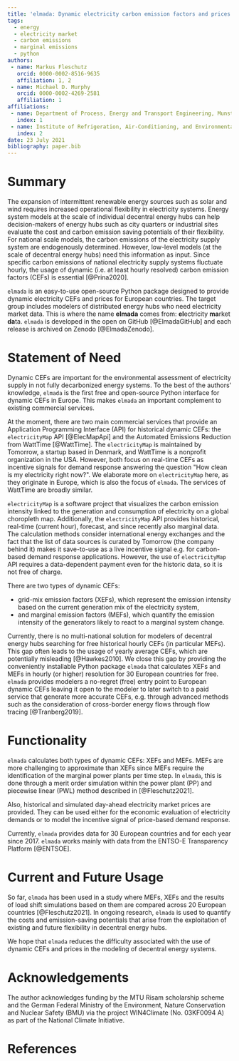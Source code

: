 ```yaml
---
title: 'elmada: Dynamic electricity carbon emission factors and prices for Europe'
tags:
  - energy
  - electricity market
  - carbon emissions
  - marginal emissions
  - python
authors:
 - name: Markus Fleschutz
   orcid: 0000-0002-8516-9635
   affiliation: 1, 2
 - name: Michael D. Murphy
   orcid: 0000-0002-4269-2581
   affiliation: 1
affiliations:
 - name: Department of Process, Energy and Transport Engineering, Munster Technological University
   index: 1
 - name: Institute of Refrigeration, Air-Conditioning, and Environmental Engineering, Karlsruhe University of Applied Sciences
   index: 2
date: 23 July 2021
bibliography: paper.bib
---
```


# Summary

The expansion of intermittent renewable energy sources such as solar and wind requires increased operational flexibility in electricity systems.
Energy system models at the scale of individual decentral energy hubs can help decision-makers of energy hubs such as city quarters or industrial sites evaluate the cost and carbon emission saving potentials of their flexibility.
For national scale models, the carbon emissions of the electricity supply system are endogenously determined.
However, low-level models (at the scale of decentral energy hubs) need this information as input.
Since specific carbon emissions of national electricity supply systems fluctuate hourly, the usage of dynamic (i.e. at least hourly resolved) carbon emission factors (CEFs) is essential [@Prina2020].

`elmada` is an easy-to-use open-source Python package designed to provide dynamic electricity CEFs and prices for European countries.
The target group includes modelers of distributed energy hubs who need electricity market data.
This is where the name **elmada** comes from: **el**ectricity **ma**rket **da**ta.
`elmada` is developed in the open on GitHub [@ElmadaGitHub] and each release is archived on Zenodo [@ElmadaZenodo].

# Statement of Need

Dynamic CEFs are important for the environmental assessment of electricity supply in not fully decarbonized energy systems.
To the best of the authors' knowledge, `elmada` is the first free and open-source Python interface for dynamic CEFs in Europe.
This makes `elmada` an important complement to existing commercial services.

At the moment, there are two main commercial services that provide an Application Programming Interface (API) for historical dynamic CEFs: the `electricityMap` API [@ElecMapApi] and the Automated Emissions Reduction from WattTime [@WattTime].
The `electricityMap` is maintained by Tomorrow, a startup based in Denmark, and WattTime is a nonprofit organization in the USA.
However, both focus on real-time CEFs as incentive signals for demand response answering the question "How clean is my electricity right now?".
We elaborate more on `electricityMap` here, as they originate in Europe, which is also the focus of `elmada`.
The services of WattTime are broadly similar.

`electricityMap` is a software project that visualizes the carbon emission intensity linked to the generation and consumption of electricity on a global choropleth map.
Additionally, the `electricityMap` API provides historical, real-time (current hour), forecast, and since recently also marginal data. The calculation methods consider international energy exchanges and the fact that the list of data sources is curated by Tomorrow (the company behind it) makes it save-to-use as a live incentive signal e.g. for carbon-based demand response applications.
However, the use of `electricityMap` API requires a data-dependent payment even for the historic data, so it is not free of charge.

There are two types of dynamic CEFs:

* grid-mix emission factors (XEFs), which represent the emission intensity based on the current generation mix of the electricity system,
* and marginal emission factors (MEFs), which quantify the emission intensity of the generators likely to react to a marginal system change.

Currently, there is no multi-national solution for modelers of decentral energy hubs searching for free historical hourly CEFs (in particular MEFs).
This gap often leads to the usage of yearly average CEFs, which are potentially misleading [@Hawkes2010].
We close this gap by providing the conveniently installable Python package `elmada` that calculates XEFs and MEFs in hourly (or higher) resolution for 30 European countries for free.
`elmada` provides modelers a no-regret (free) entry point to European dynamic CEFs leaving it open to the modeler to later switch to a paid service that generate more accurate CEFs, e.g. through advanced methods such as the consideration of cross-border energy flows through flow tracing [@Tranberg2019].

# Functionality

`elmada` calculates both types of dynamic CEFs: XEFs and MEFs.
MEFs are more challenging to approximate than XEFs since MEFs require the identification of the marginal power plants per time step.
In `elmada`, this is done through a merit order simulation within the power plant (PP) and piecewise linear (PWL) method described in [@Fleschutz2021].

Also, historical and simulated day-ahead electricity market prices are provided.
They can be used either for the economic evaluation of electricity demands or to model the incentive signal of price-based demand response.

Currently, `elmada` provides data for 30 European countries and for each year since 2017.
`elmada` works mainly with data from the ENTSO-E Transparency Platform [@ENTSOE].

# Current and Future Usage

So far, `elmada` has been used in a study where MEFs, XEFs and the results of load shift simulations based on them are compared across 20 European countries [@Fleschutz2021].
In ongoing research, `elmada` is used to quantify the costs and emission-saving potentials that arise from the exploitation of existing and future flexibility in decentral energy hubs.

We hope that `elmada` reduces the difficulty associated with the use of dynamic CEFs and prices in the modeling of decentral energy systems.

# Acknowledgements

The author acknowledges funding by the MTU Risam scholarship scheme and the German Federal Ministry of the Environment, Nature Conservation and Nuclear Safety (BMU) via the project WIN4Climate (No. 03KF0094 A) as part of the National Climate Initiative.

# References
